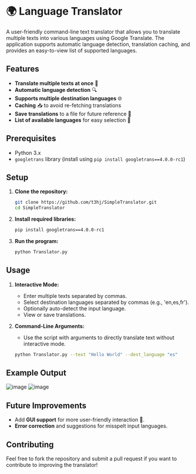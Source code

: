 # 🌍 Language Translator

A user-friendly command-line text translator that allows you to translate multiple texts into various languages using Google Translate. The application supports automatic language detection, translation caching, and provides an easy-to-view list of supported languages.

## Features

- **Translate multiple texts at once** 📝
- **Automatic language detection** 🔍
- **Supports multiple destination languages** 🌐
- **Caching** 📥 to avoid re-fetching translations
- **Save translations** to a file for future reference 💾
- **List of available languages** for easy selection 📜

## Prerequisites

- Python 3.x
- `googletrans` library (install using `pip install googletrans==4.0.0-rc1`)

## Setup

1. **Clone the repository:**
   ```bash
   git clone https://github.com/t3hj/SimpleTranslator.git
   cd SimpleTranslator
   ```

2. **Install required libraries:**
   ```bash
   pip install googletrans==4.0.0-rc1
   ```

3. **Run the program:**
   ```bash
   python Translator.py
   ```

## Usage

1. **Interactive Mode:**
   - Enter multiple texts separated by commas.
   - Select destination languages separated by commas (e.g., 'en,es,fr').
   - Optionally auto-detect the input language.
   - View or save translations.

2. **Command-Line Arguments:**
   - Use the script with arguments to directly translate text without interactive mode.
   ```bash
   python Translator.py --text "Hello World" --dest_language "es"
   ```

## Example Output

![image](https://github.com/user-attachments/assets/88d8619b-a3ab-48d8-bb5d-007d599b9229) 
![image](https://github.com/user-attachments/assets/e59a8ec2-ed6a-48a3-b62a-f736f619e767)

## Future Improvements

- Add **GUI support** for more user-friendly interaction 🎨.
- **Error correction** and suggestions for misspelt input languages.

## Contributing

Feel free to fork the repository and submit a pull request if you want to contribute to improving the translator!
